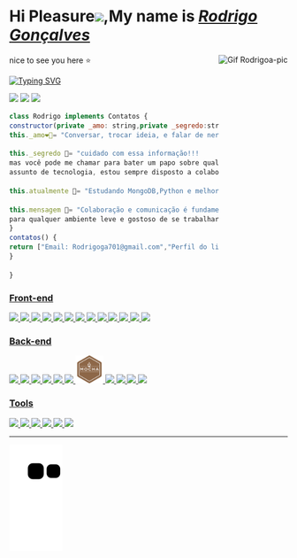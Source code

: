 <h1>Hi Pleasure<img src="https://github.com/TheDudeThatCode/TheDudeThatCode/blob/master/Assets/Hi.gif" width="29px">,My name is <a href="https://www.linkedin.com/in/rodrigo-gon%C3%A7alvestb/"><i>Rodrigo Gonçalves</i></a></h1>  
 <img align="right" alt="Gif Rodrigoa-pic"  height="140em" src="https://media.discordapp.net/attachments/973043838602080269/973044055393054760/Webp.net-gifmaker.gif?width=492&height=492">
<p>nice to see you here ⭐️</p>

[![Typing SVG](https://readme-typing-svg.herokuapp.com?font=Fira+Code&pause=1000&width=435&lines=I+from+Brazil+born+in+Rio+de+Janeiro;Full+stack+developer+by+Trybe+%F0%9F%92%9A;Enlightened+hardworking+and+grateful)](https://git.io/typing-svg) 

 <a href="https://instagram.com/rodrigo2kk" target="_blank"><img src="https://img.shields.io/badge/-Instagram-%23E4405F?style=for-the-badge&logo=instagram&logoColor=black" target="_blank"></a>
  <a href = "mailto:Rodrigoga701@gmail.com"><img src="https://img.shields.io/badge/-Gmail-%23333?style=for-the-badge&logo=gmail&logoColor=black" target="_blank"></a>
  <a href="https://www.linkedin.com/in/rodrigo-gon%C3%A7alvestb/" target="_blank"><img src="https://img.shields.io/badge/-LinkedIn-%230077B5?style=for-the-badge&logo=linkedin&logoColor=black" target="_blank"></a> 
 
```javascript
class Rodrigo implements Contatos {
constructor(private _amo: string,private _segredo:string,atualmente:string,protected mensagem:string){
this._amo❤️‍🔥= "Conversar, trocar ideia, e falar de nerdices,Animes,Games,Futebol"

this._segredo 🔐= "cuidado com essa informação!!!
mas você pode me chamar para bater um papo sobre qualquer
assunto de tecnologia, estou sempre disposto a colaborar e aprender"
 
this.atualmente 🌱= "Estudando MongoDB,Python e melhores praticas do POO & Solid"

this.mensagem 💽= "Colaboração e comunicação é fundamental 
para qualquer ambiente leve e gostoso de se trabalhar"
}
contatos() {
return ["Email: Rodrigoga701@gmail.com","Perfil do linkedin","Whatsapp...só me pedir o numero"]
}

}
```
<div align="left">
  <a href="https://github.com/rodrigo2k48">
    
   <h3>Front-end</h3>
   <img height="50em" src="https://cdn.jsdelivr.net/gh/devicons/devicon/icons/html5/html5-plain-wordmark.svg"/>
   <img height="50em" src="https://cdn.jsdelivr.net/gh/devicons/devicon/icons/css3/css3-plain-wordmark.svg"/>
   <img height="50em" src="https://cdn.jsdelivr.net/gh/devicons/devicon/icons/javascript/javascript-plain.svg"/>
   <img height="50em" src="https://cdn.jsdelivr.net/gh/devicons/devicon/icons/typescript/typescript-plain.svg"/>
   <img height="50em" src="https://cdn.jsdelivr.net/gh/devicons/devicon/icons/bootstrap/bootstrap-plain-wordmark.svg"/>
   <img height="50em" src="https://cdn.jsdelivr.net/gh/devicons/devicon/icons/jest/jest-plain.svg"/>
   <img height="50em" src="https://cdn.jsdelivr.net/gh/devicons/devicon/icons/react/react-original-wordmark.svg"/>
   <img height="50em" src="https://testing-library.com/img/octopus-64x64.png"/>
   <img height="50em" src="https://cdn.jsdelivr.net/gh/devicons/devicon/icons/redux/redux-original.svg"/>
   <img height="50em" src="https://cdn.jsdelivr.net/gh/devicons/devicon/icons/bulma/bulma-plain.svg"/> 
   <img height="50em" src="https://user-images.githubusercontent.com/104791525/209708068-cf84980a-00c3-4a96-bcd4-83bc8aadc4c6.png"/>
   <img height="50em" src="https://cdn.jsdelivr.net/gh/devicons/devicon/icons/babel/babel-original.svg"/>  <img height="40em" style="margin-right:30px" src="https://media.discordapp.net/attachments/1057715943943438508/1057716038755688478/e63.png"/>
   
   <h3>Back-end</h3>
   <img height="50em" src="https://cdn.jsdelivr.net/gh/devicons/devicon/icons/nodejs/nodejs-plain.svg"/>
   <img height="50em" src="https://cdn.jsdelivr.net/gh/devicons/devicon/icons/npm/npm-original-wordmark.svg"/>
   <img height="50em" src="https://cdn.jsdelivr.net/gh/devicons/devicon/icons/docker/docker-plain-wordmark.svg"/>
   <img height="50em" src="https://cdn.jsdelivr.net/gh/devicons/devicon/icons/mysql/mysql-plain.svg"/>
   <img height="50em" src="https://cdn.jsdelivr.net/gh/devicons/devicon/icons/express/express-original.svg"/>
   <img height="50em" src="https://cdn.jsdelivr.net/gh/devicons/devicon/icons/sequelize/sequelize-original.svg"/>
   <img height="50em" src="https://raw.githubusercontent.com/devicons/devicon/1119b9f84c0290e0f0b38982099a2bd027a48bf1/icons/mocha/mocha-plain.svg"/>
    <img height="50em"
src="https://camo.githubusercontent.com/d3c77a43f082ebae2867e0a64cb080059ceb5a3fc2f47282b507e75db22f8887/68747470733a2f2f6f70656e636f6c6c6563746976652d70726f64756374696f6e2e73332d75732d776573742d312e616d617a6f6e6177732e636f6d2f37366463363738302d396262322d313165382d393237632d3731663239373539616261622e706e67"/>
   <img height="50em" src="https://user-images.githubusercontent.com/104791525/216889433-c401f298-c610-44fc-94d6-b7a5a11a05e0.png"/>
   <img height="50em" src="https://github.com/mongodb-js/leaf/blob/master/dist/mongodb-leaf_128x128.png?raw=true"/> 
    <img height="40em" style="margin-right:30px" src="https://media.discordapp.net/attachments/1057715943943438508/1057716038755688478/e63.png"/>
   <h3>Tools</h3>
   <img height="50em" src="https://cdn.jsdelivr.net/gh/devicons/devicon/icons/bash/bash-original.svg"/>
   <img height="50em" src="https://cdn.jsdelivr.net/gh/devicons/devicon/icons/git/git-plain.svg"/>
   <img height="50em" src="https://cdn.jsdelivr.net/gh/devicons/devicon/icons/slack/slack-original.svg"/>
   <img height="50em" src="https://cdn.jsdelivr.net/gh/devicons/devicon/icons/trello/trello-plain.svg"/>   
   <img height="50em" src="https://cdn.jsdelivr.net/gh/devicons/devicon/icons/heroku/heroku-plain-wordmark.svg"/>  <img height="40em" style="margin-right:30px" src="https://media.discordapp.net/attachments/1057715943943438508/1057716038755688478/e63.png"/>
</div>
 <hr>
<div> 
 

 
![Snake animation](https://github.com/Rodrigo2k48/Rodrigo2k48/blob/output/github-contribution-grid-snake.svg)

 
</div>


